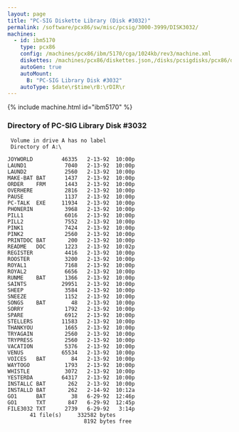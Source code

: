 ```yaml
---
layout: page
title: "PC-SIG Diskette Library (Disk #3032)"
permalink: /software/pcx86/sw/misc/pcsig/3000-3999/DISK3032/
machines:
  - id: ibm5170
    type: pcx86
    config: /machines/pcx86/ibm/5170/cga/1024kb/rev3/machine.xml
    diskettes: /machines/pcx86/diskettes.json,/disks/pcsigdisks/pcx86/diskettes.json
    autoGen: true
    autoMount:
      B: "PC-SIG Library Disk #3032"
    autoType: $date\r$time\rB:\rDIR\r
---
```


{% include machine.html id="ibm5170" %}

### Directory of PC-SIG Library Disk #3032

     Volume in drive A has no label
     Directory of A:\

    JOYWORLD         46335   2-13-92  10:00p
    LAUND1            7040   2-13-92  10:00p
    LAUND2            2560   2-13-92  10:00p
    MAKE-BAT BAT      1437   2-13-92  10:00p
    ORDER    FRM      1443   2-13-92  10:00p
    OVERHERE          2816   2-13-92  10:00p
    PAUSE             1137   2-13-92  10:00p
    PC-TALK  EXE     11934   2-13-92  10:00p
    PHONERIN          3968   2-13-92  10:00p
    PILL1             6016   2-13-92  10:00p
    PILL2             7552   2-13-92  10:00p
    PINK1             7424   2-13-92  10:00p
    PINK2             2560   2-13-92  10:00p
    PRINTDOC BAT       200   2-13-92  10:00p
    README   DOC      1223   2-13-92  10:02p
    REGISTER          4416   2-13-92  10:00p
    ROOSTER           3200   2-13-92  10:00p
    ROYAL1            7168   2-13-92  10:00p
    ROYAL2            6656   2-13-92  10:00p
    RUNME    BAT      1366   2-13-92  10:00p
    SAINTS           29951   2-13-92  10:00p
    SHEEP             3584   2-13-92  10:00p
    SNEEZE            1152   2-13-92  10:00p
    SONGS    BAT        48   2-13-92  10:00p
    SORRY             1792   2-13-92  10:00p
    SPARE             6912   2-13-92  10:00p
    STELLERS         11583   2-13-92  10:00p
    THANKYOU          1665   2-13-92  10:00p
    TRYAGAIN          2560   2-13-92  10:00p
    TRYPRESS          2560   2-13-92  10:00p
    VACATION          5376   2-13-92  10:00p
    VENUS            65534   2-13-92  10:00p
    VOICES   BAT        84   2-13-92  10:00p
    WAYTOGO           1793   2-13-92  10:00p
    WHISTLE           3072   2-13-92  10:00p
    YESTERDA         64317   2-13-92  10:00p
    INSTALLC BAT       262   2-13-92  10:00p
    INSTALLD BAT       262   2-14-92  10:12a
    GO1      BAT        38   6-29-92  12:46p
    GO1      TXT       847   6-29-92  12:45p
    FILE3032 TXT      2739   6-29-92   3:14p
           41 file(s)     332582 bytes
                            8192 bytes free
